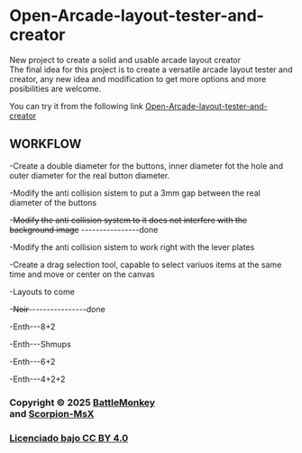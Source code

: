 # Open-Arcade-layout-tester-and-creator
New project to create a solid and usable arcade layout creator  
The final idea for this project is to create a versatile arcade layout tester and creator, any new idea and modification to get more options and more posibilities are welcome.

You can try it from the following link [Open-Arcade-layout-tester-and-creator](https://battle-monkey.github.io/Open-Arcade-layout-tester-and-creator/Layout%20tester%20and%20creator%20BETA.html)<br/>

## WORKFLOW

-Create a double diameter for the buttons, inner diameter fot the hole and outer diameter for the real button diameter.

-Modify the anti collision sistem to put a 3mm gap between the real diameter of the buttons 

-~~Modify the anti collision system to it does not interfere with the background image~~ ----------------done

-Modify the anti collision sistem to work right with the lever plates

-Create a drag selection tool, capable to select variuos items at the same time and move or center on the canvas

-Layouts to come

  -~~Noir~~----------------done
  
  -Enth---8+2
  
  -Enth---Shmups
  
  -Enth---6+2
  
  -Enth---4+2+2
  


### Copyright © 2025 [BattleMonkey](https://github.com/Battle-monkey)<br/> and [Scorpion-MsX](https://github.com/ScorpioNMsX)<br/>


 

### [Licenciado bajo CC BY 4.0](https://creativecommons.org/licenses/by/4.0/)


